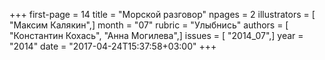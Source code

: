 +++
first-page = 14
title = "Морской разговор"
npages = 2
illustrators = [ "Максим Калякин",]
month = "07"
rubric = "Улыбнись"
authors = [ "Константин Кохась", "Анна Могилева",]
issues = [ "2014_07",]
year = "2014"
date = "2017-04-24T15:37:58+03:00"
+++
